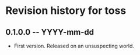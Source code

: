 # Revision history for toss

## 0.1.0.0 -- YYYY-mm-dd

* First version. Released on an unsuspecting world.
